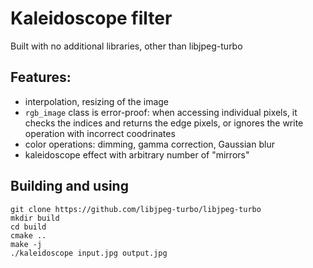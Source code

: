 # Kaleidoscope filter
Built with no additional libraries, other than libjpeg-turbo

## Features:
* interpolation, resizing of the image
* `rgb_image` class is error-proof: when accessing individual pixels, it checks the indices and returns the edge pixels, or ignores the write operation with incorrect coodrinates
* color operations: dimming, gamma correction, Gaussian blur
* kaleidoscope effect with arbitrary number of "mirrors"

## Building and using

```
git clone https://github.com/libjpeg-turbo/libjpeg-turbo
mkdir build
cd build
cmake ..
make -j
./kaleidoscope input.jpg output.jpg
```

